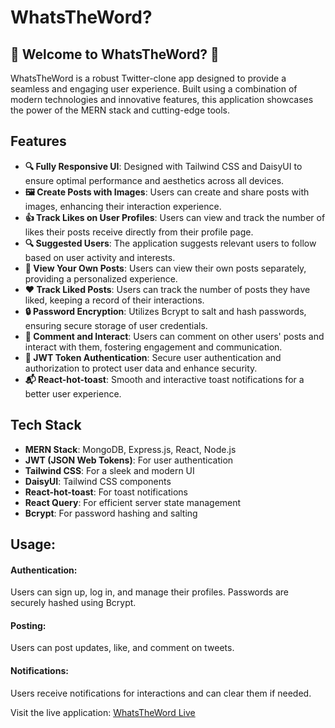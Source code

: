 # WhatsTheWord?
## 🚀 Welcome to WhatsTheWord? 🚀

WhatsTheWord is a robust Twitter-clone app designed to provide a seamless and engaging user experience. Built using a combination of modern technologies and innovative features, this application showcases the power of the MERN stack and cutting-edge tools.

## Features

- **🔍 Fully Responsive UI**: Designed with Tailwind CSS and DaisyUI to ensure optimal performance and aesthetics across all devices.
- **🖼️ Create Posts with Images**: Users can create and share posts with images, enhancing their interaction experience.
- **👍 Track Likes on User Profiles**: Users can view and track the number of likes their posts receive directly from their profile page.
- **🔍 Suggested Users**: The application suggests relevant users to follow based on user activity and interests.
- **📂 View Your Own Posts**: Users can view their own posts separately, providing a personalized experience.
- **❤️ Track Liked Posts**: Users can track the number of posts they have liked, keeping a record of their interactions.
- **🔒 Password Encryption**: Utilizes Bcrypt to salt and hash passwords, ensuring secure storage of user credentials.
- **💬 Comment and Interact**: Users can comment on other users' posts and interact with them, fostering engagement and communication.
- **🔐 JWT Token Authentication**: Secure user authentication and authorization to protect user data and enhance security.
- **📬 React-hot-toast**: Smooth and interactive toast notifications for a better user experience.
  

## Tech Stack

- **MERN Stack**: MongoDB, Express.js, React, Node.js
- **JWT (JSON Web Tokens)**: For user authentication
- **Tailwind CSS**: For a sleek and modern UI
- **DaisyUI**: Tailwind CSS components
- **React-hot-toast**: For toast notifications
- **React Query**: For efficient server state management
- **Bcrypt**: For password hashing and salting

## Usage:
#### Authentication:
Users can sign up, log in, and manage their profiles. Passwords are securely hashed using Bcrypt.

#### Posting:
Users can post updates, like, and comment on tweets.

#### Notifications:
Users receive notifications for interactions and can clear them if needed.

Visit the live application: [WhatsTheWord Live](https://whatstheword.onrender.com/)

